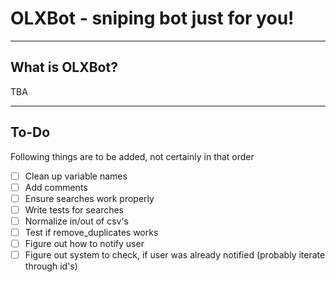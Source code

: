 # OLXBot - sniping bot just for you!

---

## What is OLXBot?

TBA

---

## To-Do

Following things are to be added, not certainly in that order

- [ ] Clean up variable names
- [ ] Add comments
- [ ] Ensure searches work properly 
- [ ] Write tests for searches
- [ ] Normalize in/out of csv's
- [ ] Test if remove_duplicates works
- [ ] Figure out how to notify user
- [ ] Figure out system to check, if user was already notified (probably iterate through id's)